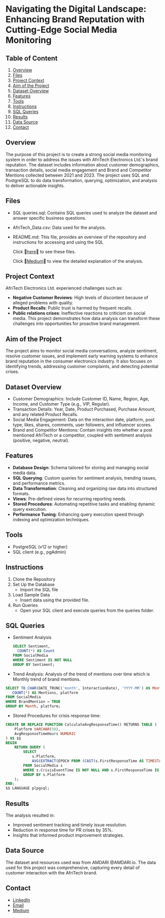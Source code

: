 # Navigating the Digital Landscape: Enhancing Brand Reputation with Cutting-Edge Social Media Monitoring
## Table of Content
1. [Overview](#overview)
2. [Files](#files)
3. [Project Context](#project-context)
4. [Aim of the Project](#aim-of-the-project)
5. [Dataset Overview](#dataset-overview)
6. [Features](#features)
7. [Tools](#tools)
8. [Instructions](#instructions)
9. [SQL Queries](#sql-queries)
10. [Results](#results)
11. [Data Source](#data-source)
12. [Contact](#contact)
## Overview
The purpose of this project is to create a strong social media monitoring system in order to address the issues with AfriTech Electronics Ltd.'s brand reputation. The dataset includes information about customer demographics, transaction details, social media engagement and Brand and Competitor Mentions collected between 2021 and 2023. The project uses SQL and PostgreSQL to do data transformation, querying, optimization, and analysis to deliver actionable insights.
## Files
- SQL queries.sql: Contains SQL queries used to analyze the dataset and answer specific business questions.
- AfriTech_Data.csv: Data used for the analysis.
- README.md: This file, provides an overview of the repository and instructions for accessing and using the SQL

  Click 🎇[here](https://drive.google.com/drive/folders/1_efuiB3I4QGoLlf6k-mk4ZXBv3ytwlra?usp=sharing)🎇 to see these files.

  Click 🎇[Medium](https://medium.com/@c.onuorahijeoma/a-data-analysis-project-sql-for-brand-resilience-how-i-helped-afritech-electronics-reclaim-its-a73847326a4b)🎇 to  view the detailed explanation of the analysis. 
 
## Project Context
AfriTech Electronics Ltd. experienced challenges such as:
- **Negative Customer Reviews**: High levels of discontent because of alleged problems with quality.
- **Product Recalls**: Public trust is harmed by frequent recalls.
- **Public relations crises**: Ineffective reactions to criticism on social media.
This project demonstrates how data analysis can transform these challenges into opportunities for proactive brand management.
## Aim of the Project
The project aims to monitor social media conversations, analyze sentiment, resolve customer issues, and implement early warning systems to enhance brand reputation in the consumer electronics industry. It also focuses on identifying trends, addressing customer complaints, and detecting potential crises.
## Dataset Overview
- Customer Demographics: Include Customer ID, Name, Region, Age, Income, and Customer Type (e.g., VIP, Regular).
- Transaction Details: Year, Date, Product Purchased, Purchase Amount, and any related Product Recalls.
- Social Media Engagement: Data on the interaction date, platform, post type, likes, shares, comments, user followers, and influencer scores.
- Brand and Competitor Mentions: Contain insights into whether a post mentioned AfriTech or a competitor, coupled with sentiment analysis (positive, negative, neutral).

## Features
- **Database Design**: Schema tailored for storing and managing social media data.
- **SQL Querying**: Custom queries for sentiment analysis, trending issues, and performance metrics.
- **Data Transformation**: Cleaning and organizing raw data into structured formats.
- **Views**: Pre-defined views for recurring reporting needs.
- **Stored Procedures**: Automating repetitive tasks and enabling dynamic query execution.
- **Performance Tuning**: Enhancing query execution speed through indexing and optimization techniques.
## Tools
- PostgreSQL (v12 or higher)
- SQL client (e.g., pgAdmin)
## Instructions
1. Clone the Repository
2. Set Up the Database
   - Import the SQL file
3. Load Sample Data
   - Insert data using the provided file.
4. Run Queries
   - Open your SQL client and execute queries from the queries folder.
## SQL Queries
- Sentiment Analysis
  ```SQL
  SELECT Sentiment, 
    COUNT(*) AS Count
  FROM SocialMedia
  WHERE Sentiment IS NOT NULL
  GROUP BY Sentiment;

- Trend Analysis: Analysis of the trend of mentions over time which is Monthly trend of brand mentions.
```SQL
SELECT TO_CHAR(DATE_TRUNC('month', InteractionDate), 'YYYY-MM') AS Month, 
   COUNT(*) AS Mentions, platform
FROM SocialMedia
WHERE BrandMention = TRUE
GROUP BY Month, platform;
```
- Stored Procedures for crisis response time:
```SQL
CREATE OR REPLACE FUNCTION CalculateAvgResponseTime() RETURNS TABLE (
    Platform VARCHAR(50),
    AvgResponseTimeHours NUMERIC
) AS $$
BEGIN
    RETURN QUERY (
        SELECT
            s.Platform,
            AVG(EXTRACT(EPOCH FROM (CAST(s.FirstResponseTime AS TIMESTAMP) - CAST(s.CrisisEventTime AS TIMESTAMP))) / 3600) AS AvgResponseTimeHours
        FROM SocialMedia s
        WHERE s.CrisisEventTime IS NOT NULL AND s.FirstResponseTime IS NOT NULL
        GROUP BY s.Platform
    );
END;
$$ LANGUAGE plpgsql;
```
## Results
The analysis resulted in:
- Improved sentiment tracking and timely issue resolution.
- Reduction in response time for PR crises by 35%.
- Insights that informed product improvement strategies.
## Data Source
The dataset and resources used was from AMDARI @AMDARI.io. The data used for this project was comprehensive, capturing every detail of customer interaction with the AfriTech brand.
## Contact
- [LinkedIn](www.linkedin.com/in/ijeomaonuorah)
- [Email](c.onuorahijeoma@gmail.com)
- [Medium](https://medium.com/@c.onuorahijeoma)
  


 

